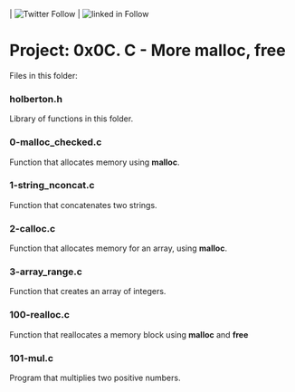 | ![Twitter Follow](https://img.shields.io/twitter/follow/jepez90?label=Follow%20me&style=social) | ![linked in Follow](https://img.shields.io/badge/LinkedIn-Follow-blue|)

# Project: 0x0C. C - More malloc, free

Files in this folder:

### holberton.h

Library of functions in this folder.

### 0-malloc_checked.c

Function that allocates memory using **malloc**.

### 1-string_nconcat.c

Function that concatenates two strings.

### 2-calloc.c

Function that allocates memory for an array, using **malloc**.

### 3-array_range.c

Function that creates an array of integers.

### 100-realloc.c

Function that reallocates a memory block using **malloc** and **free**

### 101-mul.c

Program that multiplies two positive numbers.


